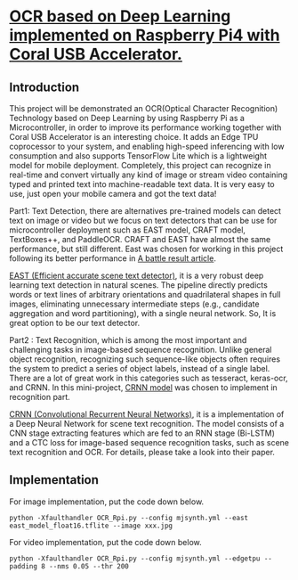 # [OCR based on Deep Learning implemented on Raspberry Pi4 with Coral USB Accelerator.](https://medium.com/p/fb6f6a933850/edit)

## Introduction
This project will be demonstrated an OCR(Optical Character Recognition) Technology based on Deep Learning by using Raspberry Pi as a Microcontroller, in order to improve its performance working together with Coral USB Accelerator is an interesting choice. It adds an Edge TPU coprocessor to your system, and enabling high-speed inferencing with low consumption and also supports TensorFlow Lite which is a lightweight model for mobile deployment. Completely, this project can recognize in real-time and convert virtually any kind of image or stream video containing typed and printed text into machine-readable text data. It is very easy to use, just open your mobile camera and got the text data!

Part1: Text Detection, there are alternatives pre-trained models can detect text on image or video but we focus on text detectors that can be use for microcontroller deployment such as EAST model, CRAFT model, TextBoxes++, and PaddleOCR. CRAFT and EAST have almost the same performance, but still different. East was chosen for working in this project following its better performance in [A battle result article](https://sayak.dev/optimizing-text-detectors/).

[EAST (Efficient accurate scene text detector)](https://arxiv.org/abs/1704.03155v2), it is a very robust deep learning text detection in natural scenes. The pipeline directly predicts words or text lines of arbitrary orientations and quadrilateral shapes in full images, eliminating unnecessary intermediate steps (e.g., candidate aggregation and word partitioning), with a single neural network. So, It is great option to be our text detector.

Part2 : Text Recognition, which is among the most important and challenging tasks in image-based sequence recognition. Unlike general object recognition, recognizing such sequence-like objects often requires the system to predict a series of object labels, instead of a single label. There are a lot of great work in this categories such as tesseract, keras-ocr, and CRNN. In this mini-project, [CRNN model](https://github.com/FLming/CRNN.tf2) was chosen to implement in recognition part.

[CRNN (Convolutional Recurrent Neural Networks)](https://arxiv.org/abs/1507.05717), it is a implementation of a Deep Neural Network for scene text recognition. The model consists of a CNN stage extracting features which are fed to an RNN stage (Bi-LSTM) and a CTC loss for image-based sequence recognition tasks, such as scene text recognition and OCR. For details, please take a look into their paper.

## Implementation

For image implementation, put the code down below.
```
python -Xfaulthandler OCR_Rpi.py --config mjsynth.yml --east east_model_float16.tflite --image xxx.jpg
```

For video implementation, put the code down below.

```
python -Xfaulthandler OCR_Rpi.py --config mjsynth.yml --edgetpu --padding 8 --nms 0.05 --thr 200
```


